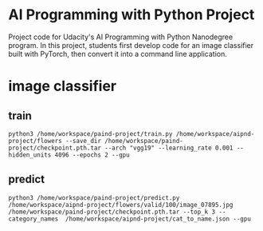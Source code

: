 # AI Programming with Python Project

Project code for Udacity's AI Programming with Python Nanodegree program. In this project, students first develop code for an image classifier built with PyTorch, then convert it into a command line application.

# image classifier

## train

```
python3 /home/workspace/paind-project/train.py /home/workspace/aipnd-project/flowers --save_dir /home/workspace/paind-project/checkpoint.pth.tar --arch "vgg19" --learning_rate 0.001 --hidden_units 4096 --epochs 2 --gpu
```

## predict

```
python3 /home/workspace/paind-project/predict.py /home/workspace/aipnd-project/flowers/valid/100/image_07895.jpg /home/workspace/paind-project/checkpoint.pth.tar --top_k 3 --category_names  /home/workspace/aipnd-project/cat_to_name.json --gpu
```